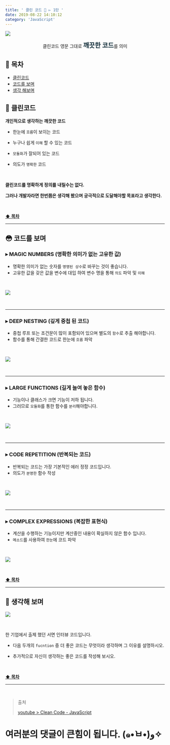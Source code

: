 ```yaml
---
title: ' 클린 코드 🛁 ▻ 1탄 '
date: 2019-08-22 14:10:12
category: 'JavaScript'
---
```


![](./images/clean-code/1/logo.png)

<center>클린코드 영문 그대로 <strong style="color:#112D39; font-size: 20px;">깨끗한 코드</strong>를 의미</center>

## **💎 목차**

- [클린코드](#-클린코드)
- [코드를 보며](#-코드를-보며)
- [생각 해보며](#-생각해-보며)

## **🛁 클린코드**

**개인적으로 생각하는 깨끗한 코드**

- 한눈에 `흐름`이 보이는 코드

- 누구나 쉽게 `이해` 할 수 있는 코드

- `모듈화`가 잘되어 있는 코드

- 의도가 `명확한` 코드

<br />

**클린코드를 명확하게 정의를 내릴수는 없다.**

**그러나 개발자라면 한번쯤은 생각해 봤으며 궁극적으로 도달해야할 목표라고 생각한다.**

<br />

**[⬆ 목차](#-목차)**

---

## **😳 코드를 보며**

### ▸ MAGIC NUMBERS (명확한 의미가 없는 고유한 값)

- 명확한 의미가 없는 숫자를 `명명된 상수`로 바꾸는 것이 좋습니다.
- 고유한 값을 갖은 값을 변수에 대입 하여 변수 명을 통해 `의도` 파악 및 `이해`

<br />

![](./images/clean-code/1/1.png)

<br />

---

### ▸ DEEP NESTING (깊게 중첩 된 코드)

- 중첩 루프 또는 조건문이 많이 포함되어 있으며 별도의 `함수`로 추출 해야합니다.
- 함수를 통해 간결한 코드로 한눈에 `흐름` 파악

<br />

![](./images/clean-code/1/2.png)

<br />

---

### ▸ LARGE FUNCTIONS (길게 늘여 놓은 함수)

- 기능이나 클래스가 크면 기능이 저하 됩니다.
- 그러므로 `모듈화`를 통한 함수를 `분리`해야합니다.

<br />

![](./images/clean-code/1/3.png)

<br />

---

### ▸ CODE REPETITION (반복되는 코드)

- 반복되는 코드는 가장 기본적인 에러 정정 코드입니다.
- 의도가 `분명한` 함수 작성

<br />

![](./images/clean-code/1/4.png)

<br />

---

### ▸ COMPLEX EXPRESSIONS (복잡한 표현식)

- 계산을 수행하는 기능이지만 계산중인 내용이 확실하지 않은 함수 입니다.
- `메소드`를 사용하여 `한눈`에 코드 파악

<br />

![](./images/clean-code/1/5.png)

<br />

**[⬆ 목차](#-목차)**

---

## **🤔 생각해 보며**

![](./images/clean-code/1/6.png)

<br />

한 기업에서 출제 했던 서면 인터뷰 코드입니다.

- 다음 두개의 `fucntion` 중 더 좋은 코드는 무엇이라 생각하며 그 이유를 설명하시오.

- 추가적으로 자신이 생각하는 좋은 코드를 작성해 보시오.

<br />

**[⬆ 목차](#-목차)**

---

<br />

> 출처
>
> <a href="https://www.youtube.com/watch?v=Fevz-Kb4bxc" target="_blank">youtube > Clean Code - JavaScript</a>

# 여러분의 댓글이 큰힘이 됩니다. (๑•̀ㅂ•́)و✧
